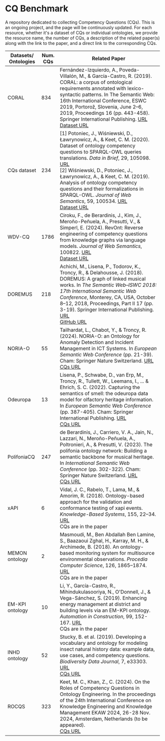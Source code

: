# CQ Benchmark

A repository dedicated to collecting Competency Questions (CQs). This is an ongoing project, and the page will be continuously updated. For each resource, whether it's a dataset of CQs or individual ontologies, we provide the resource name, the number of CQs, a description of the related paper(s) along with the link to the paper, and a direct link to the corresponding CQs.

| Datasets/ Ontologies | Num. CQs | Related Paper |
|----------------------|----------|--------------------------------------------------------------------------------------------------------------------------------------------------------------------------------------------------------------------------------------------------------------------------------------------------|
| CORAL                | 834      | Fernández-Izquierdo, A., Poveda-Villalón, M., & García-Castro, R. (2019). CORAL: a corpus of ontological requirements annotated with lexico-syntactic patterns. In The Semantic Web: 16th International Conference, ESWC 2019, Portorož, Slovenia, June 2–6, 2019, Proceedings 16 (pp. 443-458). Springer International Publishing. [URL](https://link.springer.com/chapter/10.1007/978-3-030-21348-0_29) <br> [Dataset URL](https://zenodo.org/records/4432491) |
| CQs dataset          | 234      | [1] Potoniec, J., Wiśniewski, D., Ławrynowicz, A., & Keet, C. M. (2020). Dataset of ontology competency questions to SPARQL-OWL queries translations. *Data in Brief*, 29, 105098. [URL](https://www.sciencedirect.com/science/article/pii/S2352340919314544?via%3Dihub) <br> [2] Wiśniewski, D., Potoniec, J., Ławrynowicz, A., & Keet, C. M. (2019). Analysis of ontology competency questions and their formalizations in SPARQL-OWL. *Journal of Web Semantics*, 59, 100534. [URL](https://www.sciencedirect.com/science/article/pii/S1570826819300617) <br> [Dataset URL](https://github.com/CQ2SPARQLOWL/Dataset) |
| WDV-CQ               | 1786     | Ciroku, F., de Berardinis, J., Kim, J., Meroño-Peñuela, A., Presutti, V., & Simperl, E. (2024). RevOnt: Reverse engineering of competency questions from knowledge graphs via language models. *Journal of Web Semantics*, 100822. [URL](https://www.sciencedirect.com/science/article/pii/S1570826824000088#fn34) <br> [Dataset URL](https://zenodo.org/records/10370725) |
| DOREMUS              | 218      | Achichi, M., Lisena, P., Todorov, K., Troncy, R., & Delahousse, J. (2018). DOREMUS: A graph of linked musical works. In *The Semantic Web–ISWC 2018: 17th International Semantic Web Conference*, Monterey, CA, USA, October 8–12, 2018, Proceedings, Part II 17 (pp. 3-19). Springer International Publishing. [URL](https://link.springer.com/chapter/10.1007/978-3-030-00668-6_1) <br> [GitHub URL](https://github.com/DOREMUS-ANR/doremus-ontology) |
| NORIA-O              | 55       | Tailhardat, L., Chabot, Y., & Troncy, R. (2024). NORIA-O: an Ontology for Anomaly Detection and Incident Management in ICT Systems. In *European Semantic Web Conference* (pp. 21-39). Cham: Springer Nature Switzerland. [URL](https://dl.acm.org/doi/abs/10.1007/978-3-031-60635-9_2) <br> [CQs URL](https://github.com/Orange-OpenSource/noria-ontology/tree/master/cqs) |
| Odeuropa             | 13       | Lisena, P., Schwabe, D., van Erp, M., Troncy, R., Tullett, W., Leemans, I., ... & Ehrich, S. C. (2022). Capturing the semantics of smell: the odeuropa data model for olfactory heritage information. In *European Semantic Web Conference* (pp. 387-405). Cham: Springer International Publishing. [URL](https://link.springer.com/chapter/10.1007/978-3-030-00668-6_1) <br> [CQs URL](https://github.com/Odeuropa/ontology/tree/master/competency_questions) |
| PolifoniaCQ          | 247      | de Berardinis, J., Carriero, V. A., Jain, N., Lazzari, N., Meroño-Peñuela, A., Poltronieri, A., & Presutti, V. (2023). The polifonia ontology network: Building a semantic backbone for musical heritage. In *International Semantic Web Conference* (pp. 302-322). Cham: Springer Nature Switzerland. [URL](https://link.springer.com/chapter/10.1007/978-3-031-47243-5_17) <br> [CQs URL](https://github.com/polifonia-project/polifoniacq-dataset/tree/main/data) |
| xAPI                 | 6        | Vidal, J. C., Rabelo, T., Lama, M., & Amorim, R. (2018). Ontology-based approach for the validation and conformance testing of xapi events. *Knowledge-Based Systems*, 155, 22–34. [URL](https://www.sciencedirect.com/science/article/pii/S0950705118302065) <br> CQs are in the paper |
| MEMON ontology       | 2        | Masmoudi, M., Ben Abdallah Ben Lamine, S., Baazaoui Zghal, H., Karray, M. H., & Archimede, B. (2018). An ontology-based monitoring system for multisource environmental observations. *Procedia Computer Science*, 126, 1865–1874. [URL](https://www.sciencedirect.com/science/article/pii/S1877050918313541) <br> CQs are in the paper |
| EM-KPI ontology      | 10       | Li, Y., García-Castro, R., Mihindukulasooriya, N., O'Donnell, J., & Vega-Sánchez, S. (2019). Enhancing energy management at district and building levels via an EM-KPI ontology. *Automation in Construction*, 99, 152-167. [URL](https://www.sciencedirect.com/science/article/pii/S0926580517309494) <br> CQs are in the paper |
| INHD ontology        | 52       | Stucky, B. et al. (2019). Developing a vocabulary and ontology for modeling insect natural history data: example data, use cases, and competency questions. *Biodiversity Data Journal*, 7, e33303. [URL](https://bdj.pensoft.net/article/33303/element/5/4994468) <br> [CQs URL](https://gitlab.com/stuckyb/inhd_ontology/tree/master/example_data) |
| ROCQS                | 323      | Keet, M. C., Khan, Z., C. (2024). On the Roles of Competency Questions in Ontology Engineering. In the proceedings of the 24th International Conference on Knowledge Engineering and Knowledge Management EKAW 2024, 26-28 Nov. 2024, Amsterdam, Netherlands (to be appeared). <br> [CQs URL](http://www.meteck.org/files/ROCQS/ROCQS.htm) |
